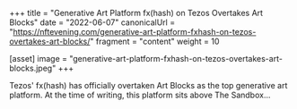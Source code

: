 +++
title = "Generative Art Platform fx(hash) on Tezos Overtakes Art Blocks"
date = "2022-06-07"
canonicalUrl = "https://nftevening.com/generative-art-platform-fxhash-on-tezos-overtakes-art-blocks/"
fragment = "content"
weight = 10

[asset]
    image = "generative-art-platform-fxhash-on-tezos-overtakes-art-blocks.jpeg"
+++

Tezos' fx(hash) has officially overtaken Art Blocks as the top generative 
art platform. At the time of writing, this platform sits above The 
Sandbox...
